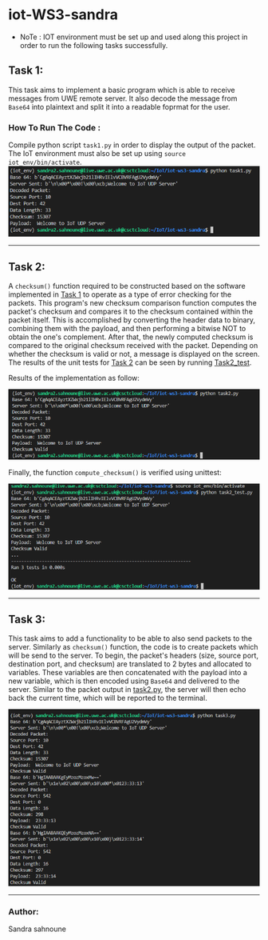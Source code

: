 # iot-WS3-sandra

* NoTe :  IOT environment must be set up and used along this project in order to run the following tasks successfully.

## Task 1:

This task aims to implement a basic program which is able to receive messages from UWE remote server. It also decode the message from `Base64` into plaintext and split it into a readable foprmat for the user.

### How To Run The Code :
Compile python script `task1.py` in order to display the output of the packet. The IoT environment must also be set up using `source iot_env/bin/activate`.
![task1](images/task1.PNG)

---
## Task 2:
A `checksum()` function required to be constructed based on the software implemented in [Task 1](task1.py) to operate as a type of error checking for the packets. This program's new checksum comparison function computes the packet's checksum and compares it to the checksum contained within the packet itself. This is accomplished by converting the header data to binary, combining them with the payload, and then performing a bitwise NOT to obtain the one's complement. After that, the newly computed checksum is compared to the original checksum received with the packet. Depending on whether the checksum is valid or not, a message is displayed on the screen.
The results of the unit tests for [Task 2](task2.py) can be seen by running [Task2_test](task2_test.py).

Results of the implementation as follow:

![task 2](images/task2.PNG)

Finally, the function `compute_checksum()` is verified using unittest:

![test](images/test.PNG)

---

## Task 3:
This task aims to add a functionality to be able to also send packets to the server.
Similarly as `checksum()` function, the code is to create packets which will be send to the server.
To begin, the packet's headers (size, source port, destination port, and checksum) are translated to 2 bytes and allocated to variables. These variables are then concatenated with the payload into a new variable, which is then encoded using `Base64` and delivered to the server. Similar to the packet output in [task2.py](task2.py), the server will then echo back the current time, which will be reported to the terminal.

![task 3](images/task3.PNG)

---

### Author:
Sandra sahnoune